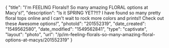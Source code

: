 {
    "title": "I'm FEELING Florals!! So many amazing FLORAL options at Macy's!",
    "description": "Is it SPRING YET?!!? I have found so many pretty floral tops online and I can't wait to rock more colors and prints!! Check out these Awesome options!",
    "photoId": "201552319",
    "date_created": "1549562580",
    "date_modified": "1549562841",
    "type": "captivate",
    "layout": "photo",
    "url": "\/p\/im-feeling-florals-so-many-amazing-floral-options-at-macys\/201552319"
}